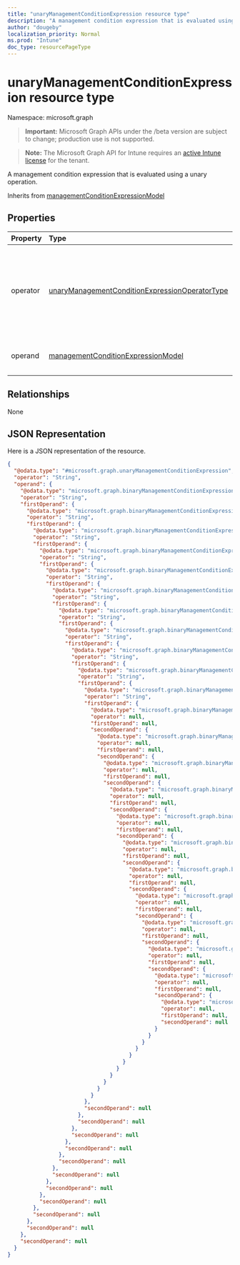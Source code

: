 ```yaml
---
title: "unaryManagementConditionExpression resource type"
description: "A management condition expression that is evaluated using a unary operation."
author: "dougeby"
localization_priority: Normal
ms.prod: "Intune"
doc_type: resourcePageType
---
```


# unaryManagementConditionExpression resource type

Namespace: microsoft.graph

> **Important:** Microsoft Graph APIs under the /beta version are subject to change; production use is not supported.

> **Note:** The Microsoft Graph API for Intune requires an [active Intune license](https://go.microsoft.com/fwlink/?linkid=839381) for the tenant.

A management condition expression that is evaluated using a unary operation.


Inherits from [managementConditionExpressionModel](../resources/intune-fencing-managementconditionexpressionmodel.md)

## Properties
|Property|Type|Description|
|:---|:---|:---|
|operator|[unaryManagementConditionExpressionOperatorType](../resources/intune-fencing-unarymanagementconditionexpressionoperatortype.md)|The operator used in the evaluation of the unary operation. Possible values are: `not`.|
|operand|[managementConditionExpressionModel](../resources/intune-fencing-managementconditionexpressionmodel.md)|The operand of the unary operation.|

## Relationships
None

## JSON Representation
Here is a JSON representation of the resource.
<!-- {
  "blockType": "resource",
  "@odata.type": "microsoft.graph.unaryManagementConditionExpression"
}
-->
``` json
{
  "@odata.type": "#microsoft.graph.unaryManagementConditionExpression",
  "operator": "String",
  "operand": {
    "@odata.type": "microsoft.graph.binaryManagementConditionExpression",
    "operator": "String",
    "firstOperand": {
      "@odata.type": "microsoft.graph.binaryManagementConditionExpression",
      "operator": "String",
      "firstOperand": {
        "@odata.type": "microsoft.graph.binaryManagementConditionExpression",
        "operator": "String",
        "firstOperand": {
          "@odata.type": "microsoft.graph.binaryManagementConditionExpression",
          "operator": "String",
          "firstOperand": {
            "@odata.type": "microsoft.graph.binaryManagementConditionExpression",
            "operator": "String",
            "firstOperand": {
              "@odata.type": "microsoft.graph.binaryManagementConditionExpression",
              "operator": "String",
              "firstOperand": {
                "@odata.type": "microsoft.graph.binaryManagementConditionExpression",
                "operator": "String",
                "firstOperand": {
                  "@odata.type": "microsoft.graph.binaryManagementConditionExpression",
                  "operator": "String",
                  "firstOperand": {
                    "@odata.type": "microsoft.graph.binaryManagementConditionExpression",
                    "operator": "String",
                    "firstOperand": {
                      "@odata.type": "microsoft.graph.binaryManagementConditionExpression",
                      "operator": "String",
                      "firstOperand": {
                        "@odata.type": "microsoft.graph.binaryManagementConditionExpression",
                        "operator": "String",
                        "firstOperand": {
                          "@odata.type": "microsoft.graph.binaryManagementConditionExpression",
                          "operator": null,
                          "firstOperand": null,
                          "secondOperand": {
                            "@odata.type": "microsoft.graph.binaryManagementConditionExpression",
                            "operator": null,
                            "firstOperand": null,
                            "secondOperand": {
                              "@odata.type": "microsoft.graph.binaryManagementConditionExpression",
                              "operator": null,
                              "firstOperand": null,
                              "secondOperand": {
                                "@odata.type": "microsoft.graph.binaryManagementConditionExpression",
                                "operator": null,
                                "firstOperand": null,
                                "secondOperand": {
                                  "@odata.type": "microsoft.graph.binaryManagementConditionExpression",
                                  "operator": null,
                                  "firstOperand": null,
                                  "secondOperand": {
                                    "@odata.type": "microsoft.graph.binaryManagementConditionExpression",
                                    "operator": null,
                                    "firstOperand": null,
                                    "secondOperand": {
                                      "@odata.type": "microsoft.graph.binaryManagementConditionExpression",
                                      "operator": null,
                                      "firstOperand": null,
                                      "secondOperand": {
                                        "@odata.type": "microsoft.graph.binaryManagementConditionExpression",
                                        "operator": null,
                                        "firstOperand": null,
                                        "secondOperand": {
                                          "@odata.type": "microsoft.graph.binaryManagementConditionExpression",
                                          "operator": null,
                                          "firstOperand": null,
                                          "secondOperand": {
                                            "@odata.type": "microsoft.graph.binaryManagementConditionExpression",
                                            "operator": null,
                                            "firstOperand": null,
                                            "secondOperand": {
                                              "@odata.type": "microsoft.graph.binaryManagementConditionExpression",
                                              "operator": null,
                                              "firstOperand": null,
                                              "secondOperand": {
                                                "@odata.type": "microsoft.graph.binaryManagementConditionExpression",
                                                "operator": null,
                                                "firstOperand": null,
                                                "secondOperand": null
                                              }
                                            }
                                          }
                                        }
                                      }
                                    }
                                  }
                                }
                              }
                            }
                          }
                        },
                        "secondOperand": null
                      },
                      "secondOperand": null
                    },
                    "secondOperand": null
                  },
                  "secondOperand": null
                },
                "secondOperand": null
              },
              "secondOperand": null
            },
            "secondOperand": null
          },
          "secondOperand": null
        },
        "secondOperand": null
      },
      "secondOperand": null
    },
    "secondOperand": null
  }
}
```



